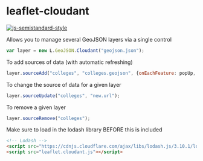 leaflet-cloudant
===========

[![js-semistandard-style](https://img.shields.io/badge/code%20style-semistandard-brightgreen.svg?style=flat-square)](https://github.com/Flet/semistandard)


Allows you to manage several GeoJSON layers via a single control

```javascript
var layer = new L.GeoJSON.Cloudant("geojson.json");
```

To add sources of data (with automatic refreshing)
```javascript
layer.sourceAdd("colleges", "colleges.geojson", {onEachFeature: popUp, refreshSeconds: 30});
```

To change the source of data for a given layer
```javascript
layer.sourceUpdate("colleges", "new.url");
```

To remove a given layer
```javascript
layer.sourceRemove("colleges");
```

Make sure to load in the lodash library BEFORE this is included
```html
<!-- Lodash -->
<script src="https://cdnjs.cloudflare.com/ajax/libs/lodash.js/3.10.1/lodash.min.js"></script>
<script src="leaflet.cloudant.js"></script> 
```
